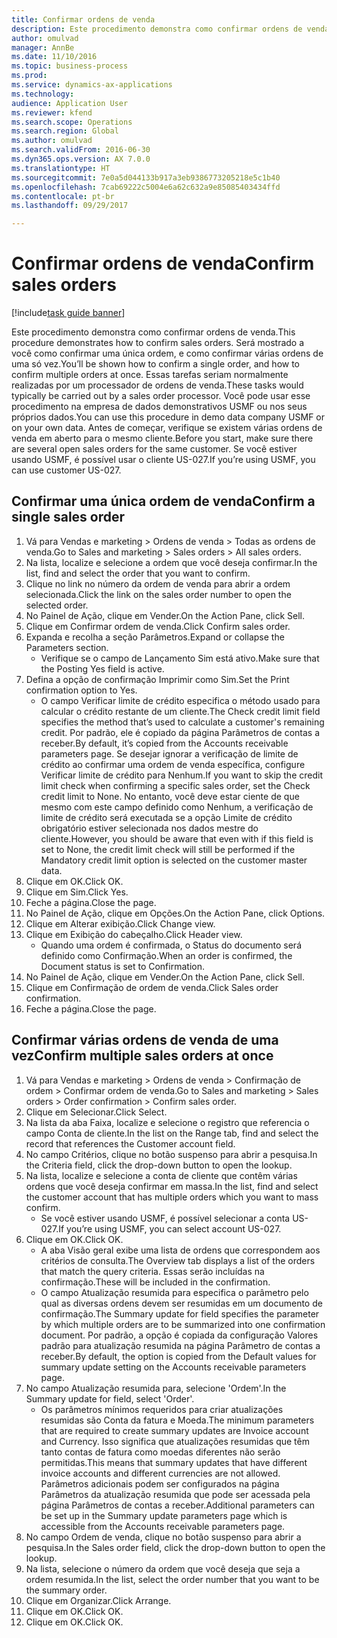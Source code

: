 ```yaml
--- 
title: Confirmar ordens de venda
description: Este procedimento demonstra como confirmar ordens de venda.
author: omulvad
manager: AnnBe
ms.date: 11/10/2016
ms.topic: business-process
ms.prod: 
ms.service: dynamics-ax-applications
ms.technology: 
audience: Application User
ms.reviewer: kfend
ms.search.scope: Operations
ms.search.region: Global
ms.author: omulvad
ms.search.validFrom: 2016-06-30
ms.dyn365.ops.version: AX 7.0.0
ms.translationtype: HT
ms.sourcegitcommit: 7e0a5d044133b917a3eb9386773205218e5c1b40
ms.openlocfilehash: 7cab69222c5004e6a62c632a9e85085403434ffd
ms.contentlocale: pt-br
ms.lasthandoff: 09/29/2017

---
```

# <a name="confirm-sales-orders"></a><span data-ttu-id="de0c5-103">Confirmar ordens de venda</span><span class="sxs-lookup"><span data-stu-id="de0c5-103">Confirm sales orders</span></span>

[!include[task guide banner](../../includes/task-guide-banner.md)]

<span data-ttu-id="de0c5-104">Este procedimento demonstra como confirmar ordens de venda.</span><span class="sxs-lookup"><span data-stu-id="de0c5-104">This procedure demonstrates how to confirm sales orders.</span></span> <span data-ttu-id="de0c5-105">Será mostrado a você como confirmar uma única ordem, e como confirmar várias ordens de uma só vez.</span><span class="sxs-lookup"><span data-stu-id="de0c5-105">You’ll be shown how to confirm a single order, and how to confirm multiple orders at once.</span></span> <span data-ttu-id="de0c5-106">Essas tarefas seriam normalmente realizadas por um processador de ordens de venda.</span><span class="sxs-lookup"><span data-stu-id="de0c5-106">These tasks would typically be carried out by a sales order processor.</span></span> <span data-ttu-id="de0c5-107">Você pode usar esse procedimento na empresa de dados demonstrativos USMF ou nos seus próprios dados.</span><span class="sxs-lookup"><span data-stu-id="de0c5-107">You can use this procedure in demo data company USMF or on your own data.</span></span> <span data-ttu-id="de0c5-108">Antes de começar, verifique se existem várias ordens de venda em aberto para o mesmo cliente.</span><span class="sxs-lookup"><span data-stu-id="de0c5-108">Before you start, make sure there are several open sales orders for the same customer.</span></span> <span data-ttu-id="de0c5-109">Se você estiver usando USMF, é possível usar o cliente US-027.</span><span class="sxs-lookup"><span data-stu-id="de0c5-109">If you’re using USMF, you can use customer US-027.</span></span>


## <a name="confirm-a-single-sales-order"></a><span data-ttu-id="de0c5-110">Confirmar uma única ordem de venda</span><span class="sxs-lookup"><span data-stu-id="de0c5-110">Confirm a single sales order</span></span>
1. <span data-ttu-id="de0c5-111">Vá para Vendas e marketing > Ordens de venda > Todas as ordens de venda.</span><span class="sxs-lookup"><span data-stu-id="de0c5-111">Go to Sales and marketing > Sales orders > All sales orders.</span></span>
2. <span data-ttu-id="de0c5-112">Na lista, localize e selecione a ordem que você deseja confirmar.</span><span class="sxs-lookup"><span data-stu-id="de0c5-112">In the list, find and select the order that you want to confirm.</span></span>
3. <span data-ttu-id="de0c5-113">Clique no link no número da ordem de venda para abrir a ordem selecionada.</span><span class="sxs-lookup"><span data-stu-id="de0c5-113">Click the link on the sales order number to open the selected order.</span></span>
4. <span data-ttu-id="de0c5-114">No Painel de Ação, clique em Vender.</span><span class="sxs-lookup"><span data-stu-id="de0c5-114">On the Action Pane, click Sell.</span></span>
5. <span data-ttu-id="de0c5-115">Clique em Confirmar ordem de venda.</span><span class="sxs-lookup"><span data-stu-id="de0c5-115">Click Confirm sales order.</span></span>
6. <span data-ttu-id="de0c5-116">Expanda e recolha a seção Parâmetros.</span><span class="sxs-lookup"><span data-stu-id="de0c5-116">Expand or collapse the Parameters section.</span></span>
    * <span data-ttu-id="de0c5-117">Verifique se o campo de Lançamento Sim está ativo.</span><span class="sxs-lookup"><span data-stu-id="de0c5-117">Make sure that the Posting Yes field is active.</span></span>  
7. <span data-ttu-id="de0c5-118">Defina a opção de confirmação Imprimir como Sim.</span><span class="sxs-lookup"><span data-stu-id="de0c5-118">Set the Print confirmation option to Yes.</span></span>
    * <span data-ttu-id="de0c5-119">O campo Verificar limite de crédito especifica o método usado para calcular o crédito restante de um cliente.</span><span class="sxs-lookup"><span data-stu-id="de0c5-119">The Check credit limit field specifies the method that’s used to calculate a customer's remaining credit.</span></span> <span data-ttu-id="de0c5-120">Por padrão, ele é copiado da página Parâmetros de contas a receber.</span><span class="sxs-lookup"><span data-stu-id="de0c5-120">By default, it’s copied from the Accounts receivable parameters page.</span></span> <span data-ttu-id="de0c5-121">Se desejar ignorar a verificação de limite de crédito ao confirmar uma ordem de venda específica, configure Verificar limite de crédito para Nenhum.</span><span class="sxs-lookup"><span data-stu-id="de0c5-121">If you want to skip the credit limit check when confirming a specific sales order, set the Check credit limit to None.</span></span> <span data-ttu-id="de0c5-122">No entanto, você deve estar ciente de que mesmo com este campo definido como Nenhum, a verificação de limite de crédito será executada se a opção Limite de crédito obrigatório estiver selecionada nos dados mestre do cliente.</span><span class="sxs-lookup"><span data-stu-id="de0c5-122">However, you should be aware that even with if this field is set to None, the credit limit check will still be performed if the Mandatory credit limit option is selected on the customer master data.</span></span>  
8. <span data-ttu-id="de0c5-123">Clique em OK.</span><span class="sxs-lookup"><span data-stu-id="de0c5-123">Click OK.</span></span>
9. <span data-ttu-id="de0c5-124">Clique em Sim.</span><span class="sxs-lookup"><span data-stu-id="de0c5-124">Click Yes.</span></span>
10. <span data-ttu-id="de0c5-125">Feche a página.</span><span class="sxs-lookup"><span data-stu-id="de0c5-125">Close the page.</span></span>
11. <span data-ttu-id="de0c5-126">No Painel de Ação, clique em Opções.</span><span class="sxs-lookup"><span data-stu-id="de0c5-126">On the Action Pane, click Options.</span></span>
12. <span data-ttu-id="de0c5-127">Clique em Alterar exibição.</span><span class="sxs-lookup"><span data-stu-id="de0c5-127">Click Change view.</span></span>
13. <span data-ttu-id="de0c5-128">Clique em Exibição do cabeçalho.</span><span class="sxs-lookup"><span data-stu-id="de0c5-128">Click Header view.</span></span>
    * <span data-ttu-id="de0c5-129">Quando uma ordem é confirmada, o Status do documento será definido como Confirmação.</span><span class="sxs-lookup"><span data-stu-id="de0c5-129">When an order is confirmed, the Document status is set to Confirmation.</span></span>  
14. <span data-ttu-id="de0c5-130">No Painel de Ação, clique em Vender.</span><span class="sxs-lookup"><span data-stu-id="de0c5-130">On the Action Pane, click Sell.</span></span>
15. <span data-ttu-id="de0c5-131">Clique em Confirmação de ordem de venda.</span><span class="sxs-lookup"><span data-stu-id="de0c5-131">Click Sales order confirmation.</span></span>
16. <span data-ttu-id="de0c5-132">Feche a página.</span><span class="sxs-lookup"><span data-stu-id="de0c5-132">Close the page.</span></span>

## <a name="confirm-multiple-sales-orders-at-once"></a><span data-ttu-id="de0c5-133">Confirmar várias ordens de venda de uma vez</span><span class="sxs-lookup"><span data-stu-id="de0c5-133">Confirm multiple sales orders at once</span></span>
1. <span data-ttu-id="de0c5-134">Vá para Vendas e marketing > Ordens de venda > Confirmação de ordem > Confirmar ordem de venda.</span><span class="sxs-lookup"><span data-stu-id="de0c5-134">Go to Sales and marketing > Sales orders > Order confirmation > Confirm sales order.</span></span>
2. <span data-ttu-id="de0c5-135">Clique em Selecionar.</span><span class="sxs-lookup"><span data-stu-id="de0c5-135">Click Select.</span></span>
3. <span data-ttu-id="de0c5-136">Na lista da aba Faixa, localize e selecione o registro que referencia o campo Conta de cliente.</span><span class="sxs-lookup"><span data-stu-id="de0c5-136">In the list on the Range tab, find and select the record that references the Customer account field.</span></span>
4. <span data-ttu-id="de0c5-137">No campo Critérios, clique no botão suspenso para abrir a pesquisa.</span><span class="sxs-lookup"><span data-stu-id="de0c5-137">In the Criteria field, click the drop-down button to open the lookup.</span></span>
5. <span data-ttu-id="de0c5-138">Na lista, localize e selecione a conta de cliente que contêm várias ordens que você deseja confirmar em massa.</span><span class="sxs-lookup"><span data-stu-id="de0c5-138">In the list, find and select the customer account that has multiple orders which you want to mass confirm.</span></span>
    * <span data-ttu-id="de0c5-139">Se você estiver usando USMF, é possível selecionar a conta US-027.</span><span class="sxs-lookup"><span data-stu-id="de0c5-139">If you’re using USMF, you can select account US-027.</span></span>  
6. <span data-ttu-id="de0c5-140">Clique em OK.</span><span class="sxs-lookup"><span data-stu-id="de0c5-140">Click OK.</span></span>
    * <span data-ttu-id="de0c5-141">A aba Visão geral exibe uma lista de ordens que correspondem aos critérios de consulta.</span><span class="sxs-lookup"><span data-stu-id="de0c5-141">The Overview tab displays a list of the orders that match the query criteria.</span></span> <span data-ttu-id="de0c5-142">Essas serão incluídas na confirmação.</span><span class="sxs-lookup"><span data-stu-id="de0c5-142">These will be included in the confirmation.</span></span>  
    * <span data-ttu-id="de0c5-143">O campo Atualização resumida para especifica o parâmetro pelo qual as diversas ordens devem ser resumidas em um documento de confirmação.</span><span class="sxs-lookup"><span data-stu-id="de0c5-143">The Summary update for field specifies the parameter by which multiple orders are to be summarized into one confirmation document.</span></span> <span data-ttu-id="de0c5-144">Por padrão, a opção é copiada da configuração Valores padrão para atualização resumida na página Parâmetro de contas a receber.</span><span class="sxs-lookup"><span data-stu-id="de0c5-144">By default, the option is copied from the Default values for summary update setting on the Accounts receivable parameters page.</span></span>  
7. <span data-ttu-id="de0c5-145">No campo Atualização resumida para, selecione 'Ordem'.</span><span class="sxs-lookup"><span data-stu-id="de0c5-145">In the Summary update for field, select 'Order'.</span></span>
    * <span data-ttu-id="de0c5-146">Os parâmetros mínimos requeridos para criar atualizações resumidas são Conta da fatura e Moeda.</span><span class="sxs-lookup"><span data-stu-id="de0c5-146">The minimum parameters that are required to create summary updates are Invoice account and Currency.</span></span> <span data-ttu-id="de0c5-147">Isso significa que atualizações resumidas que têm tanto contas de fatura como moedas diferentes não serão permitidas.</span><span class="sxs-lookup"><span data-stu-id="de0c5-147">This means that summary updates that have different invoice accounts and different currencies are not allowed.</span></span> <span data-ttu-id="de0c5-148">Parâmetros adicionais podem ser configurados na página Parâmetros da atualização resumida que pode ser acessada pela página Parâmetros de contas a receber.</span><span class="sxs-lookup"><span data-stu-id="de0c5-148">Additional parameters can be set up in the Summary update parameters page which is accessible from the Accounts receivable parameters page.</span></span>  
8. <span data-ttu-id="de0c5-149">No campo Ordem de venda, clique no botão suspenso para abrir a pesquisa.</span><span class="sxs-lookup"><span data-stu-id="de0c5-149">In the Sales order field, click the drop-down button to open the lookup.</span></span>
9. <span data-ttu-id="de0c5-150">Na lista, selecione o número da ordem que você deseja que seja a ordem resumida.</span><span class="sxs-lookup"><span data-stu-id="de0c5-150">In the list, select the order number that you want to be the summary order.</span></span>
10. <span data-ttu-id="de0c5-151">Clique em Organizar.</span><span class="sxs-lookup"><span data-stu-id="de0c5-151">Click Arrange.</span></span>
11. <span data-ttu-id="de0c5-152">Clique em OK.</span><span class="sxs-lookup"><span data-stu-id="de0c5-152">Click OK.</span></span>
12. <span data-ttu-id="de0c5-153">Clique em OK.</span><span class="sxs-lookup"><span data-stu-id="de0c5-153">Click OK.</span></span>


